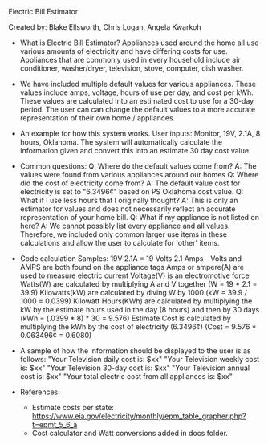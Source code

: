 Electric Bill Estimator

Created by: Blake Ellsworth, Chris Logan, Angela Kwarkoh

* What is Electric Bill Estimator?
  Appliances used around the home all use various amounts of electricity and have differing costs
  for use. Appliances that are commonly used in every household include air conditioner,
  washer/dryer, television, stove, computer, dish washer.


* We have included multiple default values for various appliances. These values include
  amps, voltage, hours of use per day, and cost per kWh.
  These values are calculated into an estimated cost to use for a 30-day period. The user can
  can change the default values to a more accurate representation of their own home / appliances.


* An example for how this system works.
  User inputs: Monitor, 19V, 2.1A, 8 hours, Oklahoma. The system will automatically calculate the
  information given and convert this into an estimate 30 day cost value.


* Common questions:
  Q: Where do the default values come from?
  A: The values were found from various appliances around our homes
  Q: Where did the cost of electricity come from?
  A: The default value cost for electricity is set to "6.3496¢" based on PS Oklahoma cost value.
  Q: What if I use less hours that I originally thought?
  A: This is only an estimator for values and does not necessarily reflect an accurate
  representation of your home bill.
  Q: What if my appliance is not listed on here?
  A: We cannot possibly list every appliance and all values. Therefore, we included only common
  larger use items in these calculations and allow the user to calculate for 'other' items.


* Code calculation Samples:
  19V 2.1A = 19 Volts 2.1 Amps - Volts and AMPS are both found on the appliance tags
  Amps or ampere(A) are used to measure electric current
  Voltage(V) is an electromotive force
  Watts(W) are calculated by multiplying A and V together (W = 19 * 2.1 = 39.9)
  Kilowatts(kW) are calculated by diving W by 1000 (kW = 39.9 / 1000 = 0.0399)
  Kilowatt Hours(KWh) are calculated by multiplying the kW by the estimate hours used in the day
  (8 hours) and then by 30 days (kWh = (.0399 * 8) * 30 = 9.576)
  Estimate Cost is calculated by multiplying the kWh by the cost of electricity (6.3496¢)
  (Cost = 9.576 * 0.063496¢ = 0.6080)


* A sample of how the information should be displayed to the user is as follows:
  "Your Television daily cost is: $xx"
  "Your Television weekly cost is: $xx"
  "Your Television 30-day cost is: $xx"
  "Your Television annual cost is: $xx"
  "Your total electric cost from all appliances is: $xx"
  
  
* References:
  * Estimate costs per state:
    https://www.eia.gov/electricity/monthly/epm_table_grapher.php?t=epmt_5_6_a
  * Cost calculator and Watt conversions added in docs folder.
    